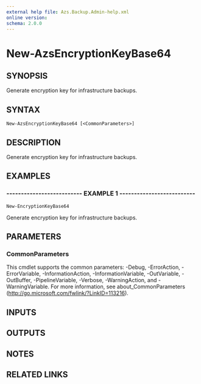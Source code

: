 ```yaml
---
external help file: Azs.Backup.Admin-help.xml
online version: 
schema: 2.0.0
---
```


# New-AzsEncryptionKeyBase64

## SYNOPSIS
Generate encryption key for infrastructure backups.

## SYNTAX

```
New-AzsEncryptionKeyBase64 [<CommonParameters>]
```

## DESCRIPTION
Generate encryption key for infrastructure backups.

## EXAMPLES

### -------------------------- EXAMPLE 1 --------------------------
```
New-EncryptionKeyBase64
```

Generate encryption key for infrastructure backups.

## PARAMETERS

### CommonParameters
This cmdlet supports the common parameters: -Debug, -ErrorAction, -ErrorVariable, -InformationAction, -InformationVariable, -OutVariable, -OutBuffer, -PipelineVariable, -Verbose, -WarningAction, and -WarningVariable. For more information, see about_CommonParameters (http://go.microsoft.com/fwlink/?LinkID=113216).

## INPUTS

## OUTPUTS

## NOTES

## RELATED LINKS

